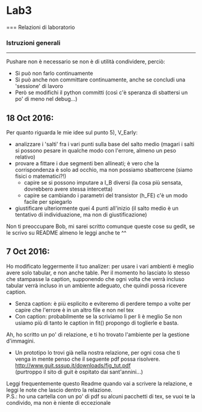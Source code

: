 # Lab3
===
Relazioni di laboratorio

### Istruzioni generali
---
Pushare non è necessario se non è di utilità condividere, perciò:
* Si può non farlo continuamente
* Si può anche non committare continuamente, anche se concludi una 'sessione' di lavoro
* Però se modifichi il python committi (così c'è speranza di sbattersi un po' di meno nel debug...)

## 18 Oct 2016:
Per quanto riguarda le mie idee sul punto 5), V_Early:
* analizzare i 'salti' fra i vari punti sulla base del salto medio (magari i salti si possono pesare in qualche modo con l'errore, almeno un peso relativo)
* provare a fittare i due segmenti ben allineati; è vero che la corrispondenza è solo ad occhio, ma non possiamo sbattercene (siamo fisici o matematici?!)
	* capire se si possono imputare a I_B diversi (la cosa più sensata, dovrebbero avere stessa intercetta)
	* capire se cambiando i parametri del transistor (h_FE) c'è un modo facile per spiegarlo
* giustificare ulteriormente quei 4 punti all'inizio (il salto medio è un tentativo di individuazione, ma non di giustificazione)

Non ti preoccupare Bob, mi sarei scritto comunque queste cose su gedit, se le scrivo su README almeno le leggi anche te ^^

## 7 Oct 2016:
Ho modificato leggermente il tuo analizer: per usare i vari ambienti è meglio avere solo tabular, e non anche table.
Per il momento ho lasciato lo stesso che stampasse la caption, supponendo che ogni volta che verrà incluso tabular verrà incluso in un ambiente adeguato, che quindi possa ricevere caption.
* Senza caption: è più esplicito e eviteremo di perdere tempo a volte per capire che l'errore è in un altro file e non nel tex
* Con caption: probabilmente se la scriviamo lì per lì è meglio
Se non usiamo più di tanto le caption in fit() propongo di toglierle e basta.

Ah, ho scritto un po' di relazione, e ti ho trovato l'ambiente per la gestione d'immagini.
* Un prototipo lo trovi già nella nostra relazione, per ogni cosa che ti venga in mente penso che il seguente pdf possa risolvere.
<br/> http://www.guit.sssup.it/downloads/fig_tut.pdf
<br/> (purtroppo il sito di guit è ospitato dai sant'annini...)

Leggi frequentemente questo Readme quando vai a scrivere la relazione, e leggi le note che lascio dentro la relazione.   
P.S.: ho una cartella con un po' di pdf su alcuni pacchetti di tex, se vuoi te la condivido, ma non è niente di eccezionale
